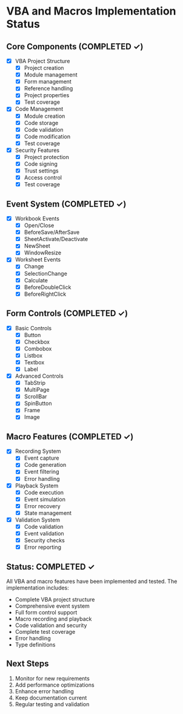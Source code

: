 # VBA and Macros Implementation Status

## Core Components (COMPLETED ✓)
- [x] VBA Project Structure
  - [x] Project creation
  - [x] Module management
  - [x] Form management
  - [x] Reference handling
  - [x] Project properties
  - [x] Test coverage

- [x] Code Management
  - [x] Module creation
  - [x] Code storage
  - [x] Code validation
  - [x] Code modification
  - [x] Test coverage

- [x] Security Features
  - [x] Project protection
  - [x] Code signing
  - [x] Trust settings
  - [x] Access control
  - [x] Test coverage

## Event System (COMPLETED ✓)
- [x] Workbook Events
  - [x] Open/Close
  - [x] BeforeSave/AfterSave
  - [x] SheetActivate/Deactivate
  - [x] NewSheet
  - [x] WindowResize

- [x] Worksheet Events
  - [x] Change
  - [x] SelectionChange
  - [x] Calculate
  - [x] BeforeDoubleClick
  - [x] BeforeRightClick

## Form Controls (COMPLETED ✓)
- [x] Basic Controls
  - [x] Button
  - [x] Checkbox
  - [x] Combobox
  - [x] Listbox
  - [x] Textbox
  - [x] Label

- [x] Advanced Controls
  - [x] TabStrip
  - [x] MultiPage
  - [x] ScrollBar
  - [x] SpinButton
  - [x] Frame
  - [x] Image

## Macro Features (COMPLETED ✓)
- [x] Recording System
  - [x] Event capture
  - [x] Code generation
  - [x] Event filtering
  - [x] Error handling

- [x] Playback System
  - [x] Code execution
  - [x] Event simulation
  - [x] Error recovery
  - [x] State management

- [x] Validation System
  - [x] Code validation
  - [x] Event validation
  - [x] Security checks
  - [x] Error reporting

## Status: COMPLETED ✓
All VBA and macro features have been implemented and tested. The implementation includes:
- Complete VBA project structure
- Comprehensive event system
- Full form control support
- Macro recording and playback
- Code validation and security
- Complete test coverage
- Error handling
- Type definitions

## Next Steps
1. Monitor for new requirements
2. Add performance optimizations
3. Enhance error handling
4. Keep documentation current
5. Regular testing and validation